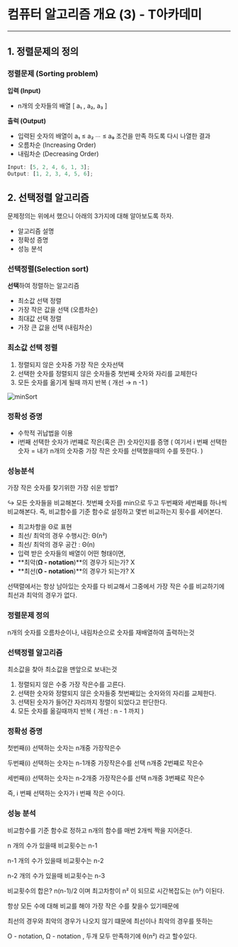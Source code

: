 # 컴퓨터 알고리즘 개요 (3) - T아카데미

---

## 1. 정렬문제의 정의

### 정렬문제 (Sorting problem)

**입력 (Input)**

- n개의 숫자들의 배열 [ a₁ , a₂, a₃ ]

**출럭 (Output)**

- 입력된 숫자의 배열이 a₁ ≤ a₂ ∙∙∙ ≤ a₉ 조건을 만족 하도록 다시 나열한 결과
- 오름차순 (Increasing Order)
- 내림차순 (Decreasing Order)

```jsx
Input: [5, 2, 4, 6, 1, 3];
Output: [1, 2, 3, 4, 5, 6];
```

## 2. 선택정렬 알고리즘

문제정의는 위에서 했으니 아래의 3가지에 대해 알아보도록 하자.

- 알고리즘 설명
- 정확성 증명
- 성능 분석

### 선택정렬(Selection sort)

**선택**하여 정렬하는 알고리즘

- 최소값 선택 정렬
- 가장 작은 값을 선택 (오름차순)
- 최대값 선택 정렬
- 가장 큰 값을 선택 (내림차순)

### 최소값 선택 정렬

1. 정렬되지 않은 숫자중 가장 작은 숫자선택
2. 선택한 숫자를 정렬되지 않은 숫자들중 첫번째 숫자와 자리를 교체한다
3. 모든 숫자를 옮기게 될때 까지 반복 ( 개선 → n -1 )

![minSort](https://user-images.githubusercontent.com/66991380/106908627-cf65f480-6742-11eb-9166-567dc7a67841.jpg)

### 정확성 증명

- 수학적 귀납법을 이용
- i번째 선택한 숫자가 i번쨰로 작은(혹은 큰) 숫자인지를 증명
  ( 여기서 i 번째 선택한 숫자 = 내가 n개의 숫자중 가장 작은 숫자를 선택했을때의 수를 뜻한다. )

### 성능분석

가장 작은 숫자를 찾기위한 가장 쉬운 방법?

↪ 모든 숫자들을 비교해본다.
첫번째 숫자를 min으로 두고 두번째와 세번째를 하나씩 비교해본다.
즉, 비교함수를 기준 함수로 설정하고 몇번 비교하는지 횟수를 세어본다.

- 최고차항을 Θ로 표현
- 최선/ 최악의 경우 수행시간: Θ(n²)
- 최선/ 최악의 경우 공간 : Θ(n)
- 입력 받은 숫자들의 배열이 어떤 형태이면,
- **최악(**Ω - notation**)**의 경우가 되는가? X
- **최선(**O - notation**)**의 경우가 되는가? X

선택렬에서는 항상 남아있는 숫자를 다 비교해서 그중에서 가장 작은 수를 비교하기에 최선과 최악의 경우가 없다.

### 정렬문제 정의

n개의 숫자를 오름차순이나, 내림차순으로 숫자를 재배열하여 출력하는것

### 선택정렬 알고리즘

최소값을 찾아 최소값을 맨앞으로 보내는것

1. 정렬되지 않은 수중 가장 작은수를 고른다.
2. 선택한 숫자와 정렬되지 않은 숫자들중 첫번째있는 숫자와의 자리를 교체한다.
3. 선택된 숫자가 들어간 자리까지 정렬이 되었다고 판단한다.
4. 모든 숫자를 옮길때까지 반복 ( 개선 : n - 1 까지 )

### 정확성 증명

첫번째(i) 선택하는 숫자는 n개중 가장작은수

두번째(i) 선택하는 숫자는 n-1개중 가장작은수를 선택 n개중 2번쨰로 작은수

세번째(i) 선택하는 숫자는 n-2개중 가장작은수를 선택 n개중 3번째로 작은수

즉, i 번째 선택하는 숫자가 i 번째 작은 수이다.

### 성능 분석

비교함수를 기준 함수로 정하고 n개의 함수를 매번 2개씩 짝을 지어준다.

n 개의 수가 있을때 비교횟수는 n-1

n-1 개의 수가 있을때 비교횟수는 n-2

n-2 개의 수가 있을때 비교횟수는 n-3

비교횟수의 합은? n(n-1)/2 이며 최고차항이 n² 이 되므로 시간복잡도는 (n²) 이된다.

항상 모든 수에 대해 비교를 해야 가장 작은 수를 찾을수 있기때문에

최선의 경우와 최악의 경우가 나오지 않기 떄문에 최선이나 최악의 경우를 뜻하는

O - notation, Ω - notation , 두개 모두 만족하기에 θ(n²) 라고 할수있다.
